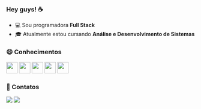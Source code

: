 ### Hey guys! ☕

- 💻 Sou programadora **Full Stack**
- 🎓 Atualmente estou cursando **Análise e Desenvolvimento de Sistemas**
  
### 😄 Conhecimentos

  <div style= "display: inline">
  <img width='30' height='30' src="https://cdn.jsdelivr.net/gh/devicons/devicon/icons/javascript/javascript-plain.svg"/>
  <img width='30' height='30' src="https://cdn.jsdelivr.net/gh/devicons/devicon/icons/postgresql/postgresql-original-wordmark.svg"/>
  <img width='30' height='30' src="https://cdn.jsdelivr.net/gh/devicons/devicon/icons/css3/css3-original.svg" />
  <img width='30' height='30' src="https://cdn.jsdelivr.net/gh/devicons/devicon/icons/html5/html5-original.svg" />    
  <img width='30' height='30' src="https://cdn.jsdelivr.net/gh/devicons/devicon/icons/mysql/mysql-original.svg" />
  </div>

<h3>💬 Contatos</h3>
  <div style= "display: inline">
  <a href= "https://www.linkedin.com/in/kaylanne-santos-705ab9267/"><img src="https://img.shields.io/badge/linkedin-%230077B5.svg?style=for-the-badge&logo=linkedin&logoColor=white"></a>
  <a href = "mailto:contato@mendeskaylanne1@gmail.com"><img loading="lazy" src="https://img.shields.io/badge/Gmail-D14836?style=for-the-badge&logo=gmail&logoColor=white" target="_blank"></a>
  </div>
  
